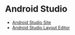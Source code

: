 # Android Studio

* [Android Studio Site](https://developer.android.com/studio/)
* [Android Studio Layout Editor](https://developer.android.com/studio/write/layout-editor)